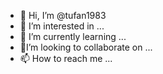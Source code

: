 - 👋 Hi, I’m @tufan1983
- 👀 I’m interested in ...
- 🌱 I’m currently learning ...
- 🤔I’m looking to collaborate on ...
- 📫 How to reach me ...

<!---
tufan1983/tufan1983 is a ✨ special ✨ repository because its `README.md` (this file) appears on your GitHub profile.
You can click the Preview link to take a look at your changes.
--->
